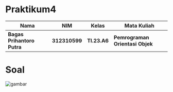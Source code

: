 # Praktikum4

|Nama|NIM|Kelas|Mata Kuliah|
|----|---|-----|------|
|**Bagas Prihantoro Putra**|**312310599**|**TI.23.A6**|**Pemrograman Orientasi Objek**|

# Soal
![gambar](ScreenshotTugas5/SoalTugas5.png)

